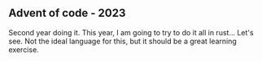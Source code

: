 ## Advent of code - 2023

Second year doing it. This year, I am going to try to do it all in rust... Let's see. Not the ideal language for this, but it should be a great learning exercise.
